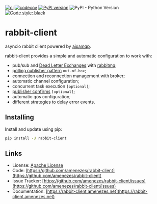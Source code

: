 [![ci](https://github.com/amenezes/rabbit-client/workflows/ci/badge.svg)](https://github.com/amenezes/rabbit-client/actions)
[![codecov](https://codecov.io/gh/amenezes/rabbit-client/branch/master/graph/badge.svg)](https://codecov.io/gh/amenezes/rabbit-client)
[![PyPI version](https://badge.fury.io/py/rabbit-client.svg)](https://badge.fury.io/py/rabbit-client)
![PyPI - Python Version](https://img.shields.io/pypi/pyversions/rabbit-client)
[![Code style: black](https://img.shields.io/badge/code%20style-black-000000.svg)](https://github.com/psf/black)

# rabbit-client

asyncio rabbit client powered by [aioamqp](https://github.com/Polyconseil/aioamqp).

rabbit-client provides a simple and automatic configuration to work with:  

  - pub/sub and [Dead Letter Exchanges](https://www.rabbitmq.com/dlx.html) with [rabbitmq](https://www.rabbitmq.com);  
  - [polling publisher pattern](https://microservices.io/patterns/data/polling-publisher.html) `out-of-box`;
  - connection and reconnection management with broker;
  - automatic channel configuration;
  - concurrent task execution `[optional]`;
  - [publisher confirms](https://www.rabbitmq.com/confirms.html#publisher-confirms) `[optional]`;
  - automatic qos configuration;
  - different strategies to delay error events.

## Installing

Install and update using pip:

```bash
pip install -U rabbit-client
```

## Links

- License: [Apache License](https://choosealicense.com/licenses/apache-2.0/)
- Code: [https://github.com/amenezes/rabbit-client](https://github.com/amenezes/rabbit-client)
- Issue Tracker: [https://github.com/amenezes/rabbit-client/issues](https://github.com/amenezes/rabbit-client/issues)
- Documentation: [https://rabbit-client.amenezes.net](https://rabbit-client.amenezes.net)
